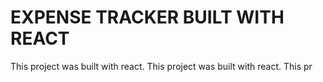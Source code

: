 # EXPENSE TRACKER BUILT WITH REACT

This project was built with react.
This project was built with react.
This pr



